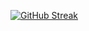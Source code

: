 [![GitHub Streak](https://streak-stats.demolab.com?user=KatantDev&theme=github-dark-blue&border_radius=2)](https://git.io/streak-stats)

